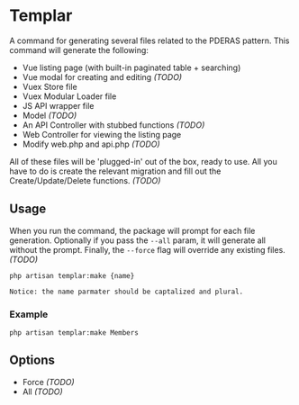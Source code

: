 # Templar

A command for generating several files related to the PDERAS pattern. This command will generate the following:

- Vue listing page (with built-in paginated table + searching)
- Vue modal for creating and editing *(TODO)*
- Vuex Store file
- Vuex Modular Loader file
- JS API wrapper file
- Model *(TODO)*
- An API Controller with stubbed functions *(TODO)*
- Web Controller for viewing the listing page
- Modify web.php and api.php *(TODO)*

All of these files will be 'plugged-in' out of the box, ready to use. All you have to do is create the relevant migration and fill out the Create/Update/Delete functions. *(TODO)*

## Usage
When you run the command, the package will prompt for each file generation. Optionally if you pass the `--all` param, it will generate all without the prompt. Finally, the `--force` flag will override any existing files. *(TODO)*

`php artisan templar:make {name}`

    Notice: the name parmater should be captalized and plural.

### Example
`php artisan templar:make Members`

## Options
- Force *(TODO)*
- All *(TODO)*
